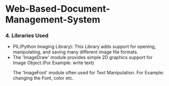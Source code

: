 # Web-Based-Document-Management-System

### 4. Libraries Used
<ul>
  <li> PIL(Python Imaging Library): This Library adds support for opening, manipulating, and saving many different image file formats. </li>
  <li>The 'ImageDraw' module provides simple 2D graphics support for Image Object.(For Example: write text)</li>
  
The 'ImageFont' module often used for Text Manipulation. For Example: changing the Font, color etc.
</ul>
